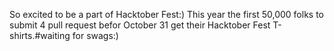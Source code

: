 So excited to be a part of Hacktober Fest:)
This year the first 50,000 folks to submit 4 pull request befor October 31 get their Hacktober Fest T-shirts.#waiting for swags:)
